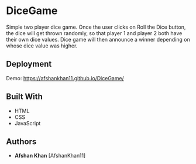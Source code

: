 # DiceGame
Simple two player dice game. Once the user clicks on Roll the Dice button, the dice will get thrown randomly, so that player 1 and player 2 both have their own dice values. Dice game will then announce a winner depending on whose dice value was higher.

## Deployment

Demo: https://afshankhan11.github.io/DiceGame/



## Built With

  * HTML
  * CSS
  * JavaScript


## Authors

  - **Afshan Khan**
    [AfshanKhan11]

